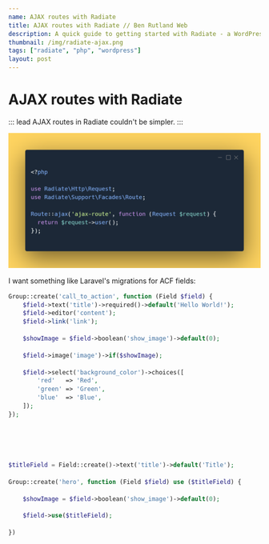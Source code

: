 ```yaml
---
name: AJAX routes with Radiate
title: AJAX routes with Radiate // Ben Rutland Web
description: A quick guide to getting started with Radiate - a WordPress plugin and theme framework inspired by Laravel.
thumbnail: /img/radiate-ajax.png
tags: ["radiate", "php", "wordpress"]
layout: post
---
```


# AJAX routes with Radiate

::: lead
AJAX routes in Radiate couldn't be simpler.
:::

![Radiate AJAX route code](/img/radiate-ajax.png)

I want something like Laravel's migrations for ACF fields:

```php
Group::create('call_to_action', function (Field $field) {
    $field->text('title')->required()->default('Hello World!');
    $field->editor('content');
    $field->link('link');

    $showImage = $field->boolean('show_image')->default(0);

    $field->image('image')->if($showImage);

    $field->select('background_color')->choices([
        'red'   => 'Red',
        'green' => 'Green',
        'blue'  => 'Blue',
    ]);
});





$titleField = Field::create()->text('title')->default('Title');

Group::create('hero', function (Field $field) use ($titleField) {

    $showImage = $field->boolean('show_image')->default(0);

    $field->use($titleField);

})



```
